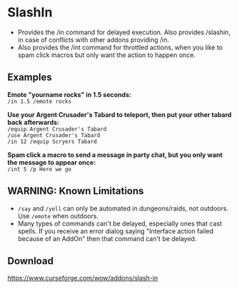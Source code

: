 # SlashIn
* Provides the /in command for delayed execution. Also provides /slashin, in case of conflicts with other addons providing /in.
* Also provides the /int command for throttled actions, when you like to spam click macros but only want the action to happen once.

## Examples
**Emote "yourname rocks" in 1.5 seconds:**  
`/in 1.5 /emote rocks`  

**Use your Argent Crusader's Tabard to teleport, then put your other tabard back afterwards:**  
`/equip Argent Crusader's Tabard`  
`/use Argent Crusader's Tabard`  
`/in 12 /equip Scryers Tabard`

**Spam click a macro to send a message in party chat, but you only want the message to appear once:**  
`/int 5 /p Here we go`

## WARNING: Known Limitations
* `/say` and `/yell` can only be automated in dungeons/raids, not outdoors. Use `/emote` when outdoors.
* Many types of commands can't be delayed, especially ones that cast spells. If you receive an error dialog saying "Interface action failed because of an AddOn" then that command can't be delayed.

## Download
https://www.curseforge.com/wow/addons/slash-in